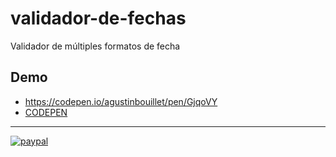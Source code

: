# validador-de-fechas
Validador de múltiples formatos de fecha

## Demo
- https://codepen.io/agustinbouillet/pen/GjqoVY
- [CODEPEN](http://codepen.io)


---
[![paypal](https://www.paypalobjects.com/en_US/i/btn/btn_donateCC_LG.gif)](https://www.paypal.com/cgi-bin/webscr?cmd=_s-xclick&hosted_button_id=C5TSLQQEEE5PQ)
